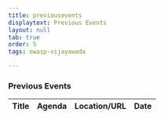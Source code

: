 ```yaml
---
title: previousevents
displaytext: Previous Events
layout: null
tab: true
order: 5
tags: owasp-vijayawada

---
```


### Previous Events

| Title | Agenda | Location/URL | Date |
| --- | --- | --- | --- |

